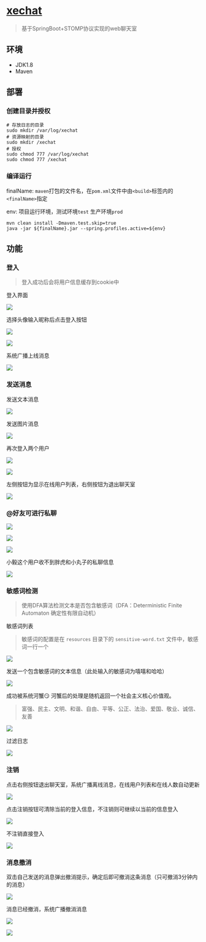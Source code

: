 [xechat](https://chat.xeblog.cn:8088/)
===

> 基于SpringBoot+STOMP协议实现的web聊天室

## 环境

* JDK1.8
* Maven

## 部署

### 创建目录并授权

```
# 存放日志的目录
sudo mkdir /var/log/xechat
# 资源映射的目录
sudo mkdir /xechat
# 授权
sudo chmod 777 /var/log/xechat
sudo chmod 777 /xechat
```

### 编译运行

finalName: `maven`打包的文件名，在`pom.xml`文件中由`<build>`标签内的`<finalName>`指定

env: 项目运行环境，测试环境`test` 生产环境`prod`
```
mvn clean install -Dmaven.test.skip=true
java -jar ${finalName}.jar --spring.profiles.active=${env}
```

## 功能

### 登入

> 登入成功后会将用户信息缓存到cookie中

登入界面

![](https://i.loli.net/2019/04/06/5ca79db0e46ca.png
)

选择头像输入昵称后点击登入按钮

![](https://i.loli.net/2019/04/06/5ca7ad4eca558.png)

![](https://i.loli.net/2019/04/06/5ca79db12d5f8.png)

系统广播上线消息

![](https://i.loli.net/2019/04/06/5ca79db1198e2.png)

### 发送消息

发送文本消息

![](https://i.loli.net/2019/04/06/5ca79db12e464.png)

发送图片消息

![](https://i.loli.net/2019/04/06/5ca79db14f6cf.png)

再次登入两个用户

![](https://i.loli.net/2019/04/06/5ca79db12d397.png)

![](https://i.loli.net/2019/04/06/5ca79db12e764.png)

左侧按钮为显示在线用户列表，右侧按钮为退出聊天室

![](https://i.loli.net/2019/04/06/5ca79db147f7b.png)

### @好友可进行私聊

![](https://i.loli.net/2019/04/06/5ca7a0cd0a49b.png)

![](https://i.loli.net/2019/04/06/5ca7a0cd0b406.png)

![](https://i.loli.net/2019/04/06/5ca7a0cd0bb47.png)

小毅这个用户收不到胖虎和小丸子的私聊信息

![](https://i.loli.net/2019/04/06/5ca7a0cd09e53.png)

### 敏感词检测

> 使用DFA算法检测文本是否包含敏感词（DFA：Deterministic Finite Automaton 确定性有限自动机）

敏感词列表

> 敏感词的配置是在 `resources` 目录下的 `sensitive-word.txt` 文件中，敏感词一行一个

![](https://i.loli.net/2019/04/06/5ca7a0ccb2ef1.png)

发送一个包含敏感词的文本信息（此处输入的敏感词为嘻嘻和哈哈）

![](https://i.loli.net/2019/04/06/5ca7a0cd05b1a.png)

成功被系统河蟹😏 河蟹后的处理是随机返回一个社会主义核心价值观。

> 富强、民主、文明、和谐、自由、平等、公正、法治、爱国、敬业、诚信、友善

![](https://i.loli.net/2019/04/06/5ca7a0cd0aae3.png)


过滤日志

![](https://i.loli.net/2019/04/06/5ca7a0cd12e86.png)

### 注销

点击右侧按钮退出聊天室，系统广播离线消息，在线用户列表和在线人数自动更新

![](https://i.loli.net/2019/04/06/5ca7a76746726.png)

点击注销按钮可清除当前的登入信息，不注销则可继续以当前的信息登入

![](https://i.loli.net/2019/04/06/5ca7a0ccf1886.png)

不注销直接登入

![](https://i.loli.net/2019/04/06/5ca7a7673d067.png)

### 消息撤消

双击自己发送的消息弹出撤消提示，确定后即可撤消这条消息（只可撤消3分钟内的消息）

![](https://i.loli.net/2019/04/06/5ca7a7674299c.png)

消息已经撤消，系统广播撤消消息

![](https://i.loli.net/2019/04/06/5ca7a767405c8.png)

![](https://i.loli.net/2019/04/06/5ca7a767447ad.png)

